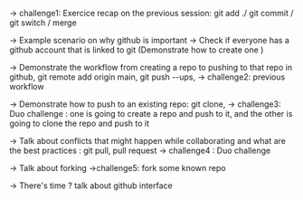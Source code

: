 -> challenge1: Exercice recap on the previous session: git add ./ git commit / git switch / merge

-> Example scenario on why github is important
-> Check if everyone has a github account that is linked to git (Demonstrate how to create one ) 

-> Demonstrate the workflow from creating a repo to pushing to that repo in github, git remote add origin main, git push --ups,
-> challenge2: previous workflow

-> Demonstrate how to push to an existing repo: git clone, 
-> challenge3: Duo challenge : one is going to create a repo and push to it, and the other is going to clone the repo and push to it 

-> Talk about conflicts that might happen while collaborating and what are the best practices : git pull, pull request
-> challenge4 : Duo challenge

-> Talk about forking 
->challenge5: fork some known repo

-> There's time ? talk about github interface



